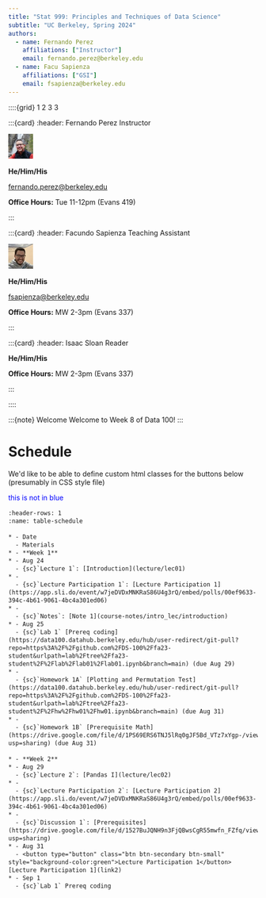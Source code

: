```yaml
---
title: "Stat 999: Principles and Techniques of Data Science"
subtitle: "UC Berkeley, Spring 2024"
authors:
  - name: Fernando Perez
    affiliations: ["Instructor"]
    email: fernando.perez@berkeley.edu
  - name: Facu Sapienza
    affiliations: ["GSI"]
    email: fsapienza@berkeley.edu
---
```


<!--div class="staffer">
  <img class="staffer-image" src="{{ staff_photo }}" height=50 width=50 alt="{{ staff_name }}">
  <div>
    <h3 class="staffer-name">
      <a href="{{ staff_website }}" target="_blank">{{ staff_name }}</a>
      <p class="staffer-pronouns"><b>{{ staff_pronouns }}</b></p>
    </h3>
    <p><a href="mailto:{{ staff_email }}">{{ staff_email }}</a></p>
    <p><b>Office Hours:</b> {{ staff_oh }}</p>
  </div>
</div-->

::::{grid} 1 2 3 3

:::{card}
:header: Fernando Perez
Instructor
<div class="staffer">
  <img class="staffer-image" src="images/fernando.jpg" alt="Fernando Perez">
  <div>
      <p class="staffer-pronouns"><b>He/Him/His</b></p>
      <p><a href="mailto:fernando.perez@berkeley.edu">fernando.perez@berkeley.edu</a></p>
      <p><b>Office Hours:</b> Tue 11-12pm (Evans 419)</p>
  </div>
</div>
:::

:::{card}
:header: Facundo Sapienza
Teaching Assistant
<div class="staffer">
  <img class="staffer-image" src="images/facu2.jpg" alt="Facundo Sapienza">
  <div>
      <p class="staffer-pronouns"><b>He/Him/His</b></p>
      <p><a href="mailto:fsapienza@berkeley.edu">fsapienza@berkeley.edu</a></p>
      <p><b>Office Hours:</b> MW 2-3pm (Evans 337)</p>
  </div>
</div>
:::

:::{card}
:header: Isaac Sloan
Reader
<div class="staffer">
  <div>
      <p class="staffer-pronouns"><b>He/Him/His</b></p>
      <p><b>Office Hours:</b> MW 2-3pm (Evans 337)</p>
  </div>
</div>
:::

::::


:::{note} Welcome
Welcome to Week 8 of Data 100!
:::


# Schedule

We'd like to be able to define custom html classes for the buttons below (presumably in CSS style file)

<p style="color: blue;">this is not in blue</span>

```{list-table} Schedule
:header-rows: 1
:name: table-schedule

* - Date
  - Materials
* - **Week 1**
* - Aug 24
  - {sc}`Lecture 1`: [Introduction](lecture/lec01)
* - 
  - {sc}`Lecture Participation 1`: [Lecture Participation 1](https://app.sli.do/event/w7jeDVDxMNKRaS86U4g3rQ/embed/polls/00ef9633-394c-4b61-9061-4bc4a301ed06)
* - 
  - {sc}`Notes`: [Note 1](course-notes/intro_lec/introduction)
* - Aug 25
  - {sc}`Lab 1` [Prereq coding](https://data100.datahub.berkeley.edu/hub/user-redirect/git-pull?repo=https%3A%2F%2Fgithub.com%2FDS-100%2Ffa23-student&urlpath=lab%2Ftree%2Ffa23-student%2F%2Flab%2Flab01%2Flab01.ipynb&branch=main) (due Aug 29)
* - 
  - {sc}`Homework 1A` [Plotting and Permutation Test](https://data100.datahub.berkeley.edu/hub/user-redirect/git-pull?repo=https%3A%2F%2Fgithub.com%2FDS-100%2Ffa23-student&urlpath=lab%2Ftree%2Ffa23-student%2F%2Fhw%2Fhw01%2Fhw01.ipynb&branch=main) (due Aug 31)
* -
  - {sc}`Homework 1B` [Prerequisite Math](https://drive.google.com/file/d/1PS69ERS6TNJ5lRq0gJF5Bd_VTz7xYgp-/view?usp=sharing) (due Aug 31)

* - **Week 2**
* - Aug 29
  - {sc}`Lecture 2`: [Pandas I](lecture/lec02)
* - 
  - {sc}`Lecture Participation 2`: [Lecture Participation 2](https://app.sli.do/event/w7jeDVDxMNKRaS86U4g3rQ/embed/polls/00ef9633-394c-4b61-9061-4bc4a301ed06)
* - 
  - {sc}`Discussion 1`: [Prerequisites](https://drive.google.com/file/d/1527BuJQNH9n3FjQBwsCgR55mwfn_FZfq/view?usp=sharing)
* - Aug 31
  - <button type="button" class="btn btn-secondary btn-small" style="background-color:green">Lecture Participation 1</button> [Lecture Participation 1](link2)
* - Sep 1
  - {sc}`Lab 1` Prereq coding
```

